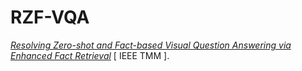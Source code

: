 # RZF-VQA

[*Resolving Zero-shot and Fact-based Visual Question Answering via Enhanced Fact Retrieval*](https://ieeexplore.ieee.org/document/10163831/) [ IEEE TMM ]. 